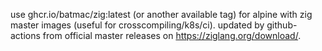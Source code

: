 

use ghcr.io/batmac/zig:latest (or another available tag) for alpine with zig master images (useful for crosscompiling/k8s/ci). updated by github-actions from official master releases on https://ziglang.org/download/.
